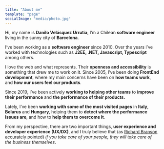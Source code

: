 ```yaml
---
title: "About me"
template: "page"
socialImage: "media/photo.jpg"
---
```


Hi, my name is **Danilo Velásquez Urrutia**, I’m a Chilean **software engineer** living in the sunny city of **Barcelona**.

I’ve been working as a **software engineer** since 2010. Over the years I’ve worked with technologies such as **J2EE, .NET, Javascript, Typescript** among others.

I love the web and what represents. Their **openness and accessibility** is something that drew me to work on it. Since 2005, I’ve been doing **FrontEnd development**, where my main concerns have been on **how teams work**, and **how our users feel our products**.

Since 2019, I’ve been actively **working to helping other teams** to **improve their performance** and **the performance of their products.**

Lately, I’ve been **working with some of the most visited pages** in **Italy**, **Belarus** and **Hungary**, helping them to **detect where the performance issues are**, and how to **help them to overcome it**.

From my perspective, there are two important things, **user experience and developer experience (UX/DX)**, and I truly believe that (as [Richard Branson accurately pointed](https://www.forbes.com/sites/pavelkrapivin/2018/07/09/sir-richard-bransons-5-billion-reasons-to-make-your-employees-candidates-happy/#3df5574a6710)) _if you take care of your people, they will take care of the business themselves_.
